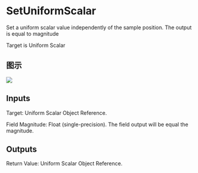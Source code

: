 # SetUniformScalar

Set a uniform scalar value independently of the sample position. The output is equal to magnitude

Target is Uniform Scalar

## 图示

![]($-20221218-19001133.png)

## Inputs

Target: Uniform Scalar Object Reference.

Field Magnitude: Float (single-precision). The field output will be equal the magnitude.  

## Outputs

Return Value: Uniform Scalar Object Reference.

